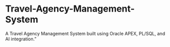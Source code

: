 # Travel-Agency-Management-System
A Travel Agency Management System built using Oracle APEX, PL/SQL, and AI integration.”
